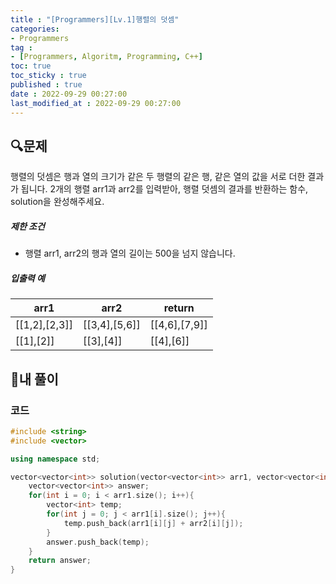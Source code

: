 ```yaml
---
title : "[Programmers][Lv.1]행렬의 덧셈"
categories:
- Programmers
tag :
- [Programmers, Algoritm, Programming, C++]
toc: true
toc_sticky : true
published : true
date : 2022-09-29 00:27:00
last_modified_at : 2022-09-29 00:27:00
---
```


## 🔍문제

행렬의 덧셈은 행과 열의 크기가 같은 두 행렬의 같은 행, 같은 열의 값을 서로 더한 결과가 됩니다. 2개의 행렬 arr1과 arr2를 입력받아, 행렬 덧셈의 결과를 반환하는 함수, solution을 완성해주세요.

##### 제한 조건

- 행렬 arr1, arr2의 행과 열의 길이는 500을 넘지 않습니다.

##### 입출력 예

| arr1          | arr2          | return        |
| ------------- | ------------- | ------------- |
| [[1,2],[2,3]] | [[3,4],[5,6]] | [[4,6],[7,9]] |
| [[1],[2]]     | [[3],[4]]     | [[4],[6]]     |



## 📝내 풀이

### 코드

```c++
#include <string>
#include <vector>

using namespace std;

vector<vector<int>> solution(vector<vector<int>> arr1, vector<vector<int>> arr2) {
    vector<vector<int>> answer;
    for(int i = 0; i < arr1.size(); i++){
        vector<int> temp;
        for(int j = 0; j < arr1[i].size(); j++){
            temp.push_back(arr1[i][j] + arr2[i][j]);
        }
        answer.push_back(temp);
    }
    return answer;
}
```
